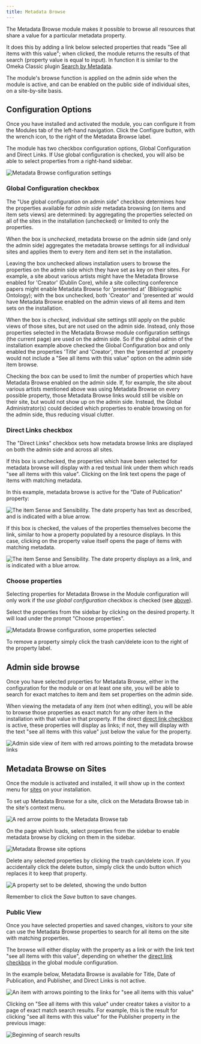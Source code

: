 ```yaml
---
title: Metadata Browse
---
```


The Metadata Browse module makes it possible to browse all resources that share a value for a particular metadata property. 

It does this by adding a link below selected properties that reads "See all items with this value"; when clicked, the module returns the results of that search (property value is equal to input). In function it is similar to the Omeka Classic plugin [Search by Metadata](http://omeka.org/add-ons/plugins/search-by-metadata/). 

The module's browse function is applied on the admin side when the module is active, and can be enabled on the public side of individual sites,  on a site-by-site basis. 

## Configuration Options
Once you have installed and activated the module, you can configure it from the Modules tab of the left-hand navigation. Click the Configure button, with the wrench icon, to the right of the Metadata Browse label. 

The module has two checkbox configuration options, Global Configuration and Direct Links. If Use global configuration is checked, you will also be able to select properties from a right-hand sidebar.

![Metadata Browse configuration settings](../modules/modulesfiles/mdbr_config2.png)

### Global Configuration checkbox
The "Use global configuration on admin side" checkbox determines how the properties available for *admin side* metadata browsing (on items and item sets views) are determined: by aggregating the properties selected on all of the sites in the installation (unchecked) or limited to only the properties.

When the box is *unchecked*, metadata browse on the admin side (and only the admin side) aggregates the metadata browse settings for all individual sites and applies them to every item and item set in the installation. 

Leaving the box unchecked allows installation users to browse the properties on the admin side which they have set as key on their sites. For example, a site about various artists might have the Metadata Browse enabled for 'Creator' (Dublin Core), while a site collecting conference papers might enable Metadata Browse for 'presented at' (Bibliographic Ontology); with the box unchecked, both 'Creator' and 'presented at' would have Metadata Browse enabled on the admin views of all items and item sets on the installation.

When the box is *checked*, individual site settings still apply on the public views of those sites, but are not used on the admin side. Instead, only those properties selected in the Metadata Browse module configuration settings (the current page) are used on the admin side. So if the global admin of the installation example above checked the Global Configuration box and only enabled the properties 'Title' and 'Creator', then the 'presented at' property would not include a "See all items with this value" option on the admin side item browse.

Checking the box can be used to limit the number of properties which have Metadata Browse enabled on the admin side. If, for example, the site about various artists mentioned above was using Metadata Browse on every possible property, those Metadata Browse links would still be visible on their site, but would not show up on the admin side. Instead, the Global Administrator(s) could decided which properties to enable browsing on for the admin side, thus reducing visual clutter. 

### Direct Links checkbox
The "Direct Links" checkbox sets how metadata browse links are displayed on both the admin side and across all sites. 

If this box is unchecked, the properties which have been selected for metadata browse will display with a red textual link under them which reads "see all items with this value". Clicking on the link text opens the page of items with matching metadata.

In this example, metadata browse is active for the "Date of Publication" property:

![The item *Sense and Sensibility*. The date property has text as described, and is indicated with a blue arrow.](../modules/modulesfiles/mdbr-directlinkNo.png)

If this box is checked, the values of the properties themselves become the link, similar to how a property populated by a resource displays. In this case, clicking on the property value itself opens the page of items with matching metadata.

![The item *Sense and Sensibility*. The date property displays as a link, and is indicated with a blue arrow.](../modules/modulesfiles/mdbr-directlinkYes.png) 

### Choose properties
Selecting properties for Metadata Browse in the Module configuration will only work if the *use global configuration*  checkbox is checked (see [above](#global-configuration-checkbox)).

Select the properties from the sidebar by clicking on the desired property. It will load under the prompt "Choose properties".

![Metadata Browse configuration, some properties selected](../modules/modulesfiles/mdbr_config4.png)

To remove a property simply click the trash can/delete icon to the right of the property label.

## Admin side browse

Once you have selected properties for Metadata Browse, either in the configuration for the module or on at least one site, you will be able to search for exact matches to item and item set properties on the admin side.

When viewing the metadata of any item (not when editing), you will be able to browse those properties as exact match for any other item in the installation with that value in that property. If the direct [direct link checkbox](#direct-links) is active, these properties will display as links; if not, they will display with the text "see all items with this value" just below the value for the property.

![Admin side view of item with red arrows pointing to the metadata browse links](../modules/modulesfiles/mdbr_admin1.png)


## Metadata Browse on Sites
Once the module is activated and installed, it will show up in the context menu for [sites](../sites/index.md) on your installation. 

To set up Metadata Browse for a site, click on the Metadata Browse tab in the site's context menu.

![A red arrow points to the Metadata Browse tab](../modules/modulesfiles/mdbr_sites1.png)

On the page which loads, select properties from the sidebar to enable metadata browse by clicking on them in the sidebar.

![Metadata Browse site options](../modules/modulesfiles/mdbr_sites2.png)

Delete any selected properties by clicking the trash can/delete icon. If you accidentally click the delete button, simply click the undo button which replaces it to keep that property. 

![A property set to be deleted, showing the undo button](../modules/modulesfiles/mdbr_sites3.png)

Remember to click the *Save* button to save changes. 

### Public View
Once you have selected properties and saved changes, visitors to your site can use the Metadata Browse properties to search for all items on the site with matching properties.

The browse will either display with the property as a link or with the link text "see all items with this value", depending on whether the [direct link checkbox](#direct-links) in the global module configuration.

In the example below, Metadata Browse is available for Title, Date of Publication, and Publisher, and Direct Links is not active.

![An item with arrows pointing to the links for "see all items with this value"](../modules/modulesfiles/mdbr_public1.png)

Clicking on "See all items with this value" under creator takes a visitor to a page of exact match search results. For example, this is the result for clicking "see all items with this value" for the Publisher property in the previous image:

![Beginning of search results](../modules/modulesfiles/mdbr_public2.png)

